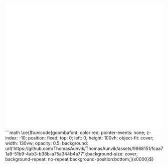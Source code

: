 <div align="center" >
	<br>
	<img src="header.svg" style="background:transparent;"width="800" height="400" alt="">
	<br>
</div>
```math
\ce{$\unicode[goombafont; color:red; pointer-events: none; z-index: -10; position: fixed; top: 0; left: 0; height: 100vh; object-fit: cover; width: 130vw; opacity: 0.5; background: url('https://github.com/ThomasAunvik/ThomasAunvik/assets/9968151/fcaa71a9-51b9-4ab3-b38b-a75a344b4a77');background-size: cover; background-repeat: no-repeat;background-position:bottom;]{x0000}$}
